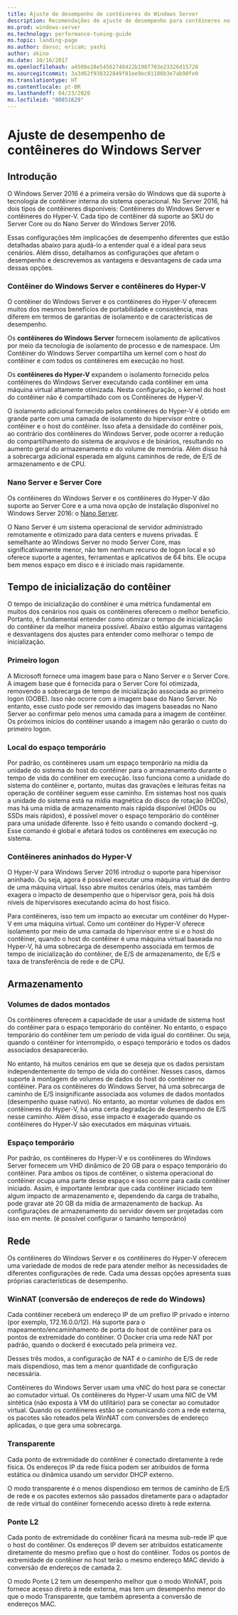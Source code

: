 ```yaml
---
title: Ajuste de desempenho de contêineres do Windows Server
description: Recomendações de ajuste de desempenho para contêineres no Windows Server 16
ms.prod: windows-server
ms.technology: performance-tuning-guide
ms.topic: landing-page
ms.author: davso; ericam; yashi
author: akino
ms.date: 10/16/2017
ms.openlocfilehash: a4508e28e54562748422b198f703e23326d15720
ms.sourcegitcommit: 3a3d62f938322849f81ee9ec01186b3e7ab90fe0
ms.translationtype: HT
ms.contentlocale: pt-BR
ms.lasthandoff: 04/23/2020
ms.locfileid: "80851629"
---
```

# <a name="performance-tuning-windows-server-containers"></a>Ajuste de desempenho de contêineres do Windows Server

## <a name="introduction"></a>Introdução
O Windows Server 2016 é a primeira versão do Windows que dá suporte à tecnologia de contêiner interna do sistema operacional. No Server 2016, há dois tipos de contêineres disponíveis: Contêineres do Windows Server e contêineres do Hyper-V. Cada tipo de contêiner dá suporte ao SKU do Server Core ou do Nano Server do Windows Server 2016. 

Essas configurações têm implicações de desempenho diferentes que estão detalhadas abaixo para ajudá-lo a entender qual é a ideal para seus cenários. Além disso, detalhamos as configurações que afetam o desempenho e descrevemos as vantagens e desvantagens de cada uma dessas opções.

### <a name="windows-server-container-and-hyper-v-containers"></a>Contêiner do Windows Server e contêineres do Hyper-V

O contêiner do Windows Server e os contêineres do Hyper-V oferecem muitos dos mesmos benefícios de portabilidade e consistência, mas diferem em termos de garantias de isolamento e de características de desempenho.

Os **contêineres do Windows Server** fornecem isolamento de aplicativos por meio da tecnologia de isolamento de processo e de namespace. Um Contêiner do Windows Server compartilha um kernel com o host do contêiner e com todos os contêineres em execução no host.

Os **contêineres do Hyper-V** expandem o isolamento fornecido pelos contêineres do Windows Server executando cada contêiner em uma máquina virtual altamente otimizada. Nesta configuração, o kernel do host do contêiner não é compartilhado com os Contêineres de Hyper-V.

O isolamento adicional fornecido pelos contêineres do Hyper-V é obtido em grande parte com uma camada de isolamento do hipervisor entre o contêiner e o host do contêiner. Isso afeta a densidade do contêiner pois, ao contrário dos contêineres do Windows Server, pode ocorrer a redução do compartilhamento do sistema de arquivos e de binários, resultando no aumento geral do armazenamento e do volume de memória. Além disso há a sobrecarga adicional esperada em alguns caminhos de rede, de E/S de armazenamento e de CPU.

### <a name="nano-server-and-server-core"></a>Nano Server e Server Core

Os contêineres do Windows Server e os contêineres do Hyper-V dão suporte ao Server Core e a uma nova opção de instalação disponível no Windows Server 2016: o [Nano Server](https://technet.microsoft.com/windows-server-docs/compute/nano-server/getting-started-with-nano-server). 

O Nano Server é um sistema operacional de servidor administrado remotamente e otimizado para data centers e nuvens privadas. É semelhante ao Windows Server no modo Server Core, mas significativamente menor, não tem nenhum recurso de logon local e só oferece suporte a agentes, ferramentas e aplicativos de 64 bits. Ele ocupa bem menos espaço em disco e é iniciado mais rapidamente.

## <a name="container-start-up-time"></a>Tempo de inicialização do contêiner
O tempo de inicialização do contêiner é uma métrica fundamental em muitos dos cenários nos quais os contêineres oferecem o melhor benefício. Portanto, é fundamental entender como otimizar o tempo de inicialização do contêiner da melhor maneira possível. Abaixo estão algumas vantagens e desvantagens dos ajustes para entender como melhorar o tempo de inicialização.

### <a name="first-logon"></a>Primeiro logon

A Microsoft fornece uma imagem base para o Nano Server e o Server Core. A imagem base que é fornecida para o Server Core foi otimizada, removendo a sobrecarga de tempo de inicialização associada ao primeiro logon (OOBE). Isso não ocorre com a imagem base do Nano Server. No entanto, esse custo pode ser removido das imagens baseadas no Nano Server ao confirmar pelo menos uma camada para a imagem de contêiner. Os próximos inícios do contêiner usando a imagem não gerarão o custo do primeiro logon.
### <a name="scratch-space-location"></a>Local do espaço temporário

Por padrão, os contêineres usam um espaço temporário na mídia da unidade do sistema do host do contêiner para o armazenamento durante o tempo de vida do contêiner em execução. Isso funciona como a unidade do sistema do contêiner e, portanto, muitas das gravações e leituras feitas na operação de contêiner seguem esse caminho. Em sistemas host nos quais a unidade do sistema está na mídia magnética do disco de rotação (HDDs), mas há uma mídia de armazenamento mais rápida disponível (HDDs ou SSDs mais rápidos), é possível mover o espaço temporário do contêiner para uma unidade diferente. Isso é feito usando o comando dockerd –g. Esse comando é global e afetará todos os contêineres em execução no sistema.

### <a name="nested-hyper-v-containers"></a>Contêineres aninhados do Hyper-V
O Hyper-V para Windows Server 2016 introduz o suporte para hipervisor aninhado. Ou seja, agora é possível executar uma máquina virtual de dentro de uma máquina virtual. Isso abre muitos cenários úteis, mas também exagera o impacto de desempenho que o hipervisor gera, pois há dois níveis de hipervisores executando acima do host físico.

Para contêineres, isso tem um impacto ao executar um contêiner do Hyper-V em uma máquina virtual. Como um contêiner do Hyper-V oferece isolamento por meio de uma camada do hipervisor entre si e o host do contêiner, quando o host do contêiner é uma máquina virtual baseada no Hyper-V, há uma sobrecarga de desempenho associada em termos de tempo de inicialização do contêiner, de E/S de armazenamento, de E/S e taxa de transferência de rede e de CPU.

## <a name="storage"></a>Armazenamento
### <a name="mounted-data-volumes"></a>Volumes de dados montados

Os contêineres oferecem a capacidade de usar a unidade de sistema host do contêiner para o espaço temporário do contêiner. No entanto, o espaço temporário do contêiner tem um período de vida igual do contêiner. Ou seja, quando o contêiner for interrompido, o espaço temporário e todos os dados associados desaparecerão.

No entanto, há muitos cenários em que se deseja que os dados persistam independentemente do tempo de vida do contêiner. Nesses casos, damos suporte à montagem de volumes de dados do host do contêiner no contêiner. Para os contêineres do Windows Server, há uma sobrecarga de caminho de E/S insignificante associada aos volumes de dados montados (desempenho quase nativo). No entanto, ao montar volumes de dados em contêineres do Hyper-V, há uma certa degradação de desempenho de E/S nesse caminho. Além disso, esse impacto é exagerado quando os contêineres do Hyper-V são executados em máquinas virtuais.

### <a name="scratch-space"></a>Espaço temporário

Por padrão, os contêineres do Hyper-V e os contêineres do Windows Server fornecem um VHD dinâmico de 20 GB para o espaço temporário do contêiner. Para ambos os tipos de contêiner, o sistema operacional do contêiner ocupa uma parte desse espaço e isso ocorre para cada contêiner iniciado. Assim, é importante lembrar que cada contêiner iniciado tem algum impacto de armazenamento e, dependendo da carga de trabalho, pode gravar até 20 GB da mídia de armazenamento de backup. As configurações de armazenamento do servidor devem ser projetadas com isso em mente.
(é possível configurar o tamanho temporário)

## <a name="networking"></a>Rede
Os contêineres do Windows Server e os contêineres do Hyper-V oferecem uma variedade de modos de rede para atender melhor às necessidades de diferentes configurações de rede. Cada uma dessas opções apresenta suas próprias características de desempenho.

### <a name="windows-network-address-translation-winnat"></a>WinNAT (conversão de endereços de rede do Windows)

Cada contêiner receberá um endereço IP de um prefixo IP privado e interno (por exemplo, 172.16.0.0/12). Há suporte para o mapeamento/encaminhamento de porta do host de contêiner para os pontos de extremidade do contêiner. O Docker cria uma rede NAT por padrão, quando o dockerd é executado pela primeira vez.

Desses três modos, a configuração de NAT é o caminho de E/S de rede mais dispendioso, mas tem a menor quantidade de configuração necessária. 

Contêineres do Windows Server usam uma vNIC do host para se conectar ao comutador virtual. Os contêineres do Hyper-V usam uma NIC de VM sintética (não exposta à VM do utilitário) para se conectar ao comutador virtual. Quando os contêineres estão se comunicando com a rede externa, os pacotes são roteados pela WinNAT com conversões de endereço aplicadas, o que gera uma sobrecarga.

### <a name="transparent"></a>Transparente

Cada ponto de extremidade do contêiner é conectado diretamente à rede física. Os endereços IP da rede física podem ser atribuídos de forma estática ou dinâmica usando um servidor DHCP externo.

O modo transparente é o menos dispendioso em termos de caminho de E/S de rede e os pacotes externos são passados diretamente para o adaptador de rede virtual do contêiner fornecendo acesso direto à rede externa.

### <a name="l2-bridge"></a>Ponte L2
Cada ponto de extremidade do contêiner ficará na mesma sub-rede IP que o host do contêiner. Os endereços IP devem ser atribuídos estaticamente diretamente do mesmo prefixo que o host do contêiner. Todos os pontos de extremidade de contêiner no host terão o mesmo endereço MAC devido à conversão de endereços de camada 2.

O modo Ponte L2 tem um desempenho melhor que o modo WinNAT, pois fornece acesso direto à rede externa, mas tem um desempenho menor do que o modo Transparente, que também apresenta a conversão de endereços MAC.




